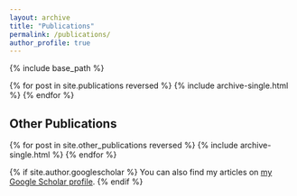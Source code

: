 ```yaml
---
layout: archive
title: "Publications"
permalink: /publications/
author_profile: true
---
```





{% include base_path %}

{% for post in site.publications reversed %}
  {% include archive-single.html %}
{% endfor %}



## Other Publications

{% for post in site.other_publications reversed %}
  {% include archive-single.html %}
{% endfor %}

{% if site.author.googlescholar %}
You can also find my articles on <a href="{{ site.author.googlescholar }}">my Google Scholar profile</a>.
{% endif %}